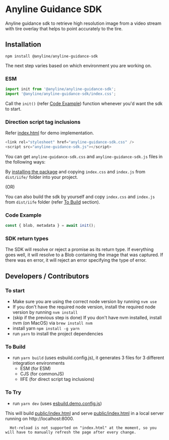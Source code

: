 # Anyline Guidance SDK

Anyline guidance sdk to retrieve high resolution image from a video stream with tire overlay that helps to point accurately to the tire.

## Installation

```shell
npm install @anyline/anyline-guidance-sdk
```

The next step varies based on which environment you are working on.

### ESM

   <!-- - Import the sdk using `import init from '@anyline/anyline-guidance-sdk'` 
   - Import required css `import '@anyline/anyline-guidance-sdk/index.css'`
   - Call the `init()` function whenever you'd want the sdk to start. -->

```js
import init from '@anyline/anyline-guidance-sdk';
import '@anyline/anyline-guidance-sdk/index.css';
```

Call the `init()` (refer [Code Example](#code-example)) function whenever you'd want the sdk to start.

### Direction script tag inclusions

Refer [index.html](./public/index.html) for demo implementation.

```js
<link rel="stylesheet" href="anyline-guidance-sdk.css" />
<script src="anyline-guidance-sdk.js"></script>
```

You can get `anyline-guidance-sdk.css` and `anyline-guidance-sdk.js` files in the following ways:

By [installing the package](https://github.com/Anyline/anyline-guidance-sdk) and copying `index.css` and `index.js` from `dist/iife/` folder into your project.

(OR)

You can also build the sdk by yourself and copy `index.css` and `index.js` from `dist/iife` folder (refer [To Build](#to-build) section).

[//]: # "Call `Anyline.default()` function from within your code whenever you'd want the sdk to start."

### Code Example

```js
const { blob, metadata } = await init();
```

### SDK return types

The SDK will resolve or reject a promise as its return type. If everything goes well, it will resolve to a Blob containing the image that was captured. If there was en error, it will reject an error specifying the type of error.

## Developers / Contributors

### To start

-   Make sure you are using the correct node version by running `nvm use`
-   If you don't have the required node version, install the required node version by running `nvm install`
-   (skip if the previous step is done) If you don't have nvm installed, install nvm (on MacOS) via `brew install nvm`
-   install yarn `npm install -g yarn`
-   run `yarn` to install the project dependencies

### To Build

-   run `yarn build` (uses esbuild.config.js), it generates 3 files for 3 different integration environments
    -   ESM (for ESM)
    -   CJS (for commonJS)
    -   IIFE (for direct script tag inclusions)

### To Try

-   run `yarn dev` (uses [esbuild.demo.config.js](./esbuild.demo.config.js))

This will build [public/index.html](public/index.html) and serve [public/index.html](public/index.html)
in a local server running on http://localhost:8000.

```text
  Hot-reload is not supported on "index.html" at the moment, so you will have to manually refresh the page after every change.
```
